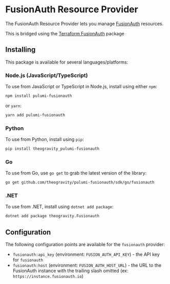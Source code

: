 # FusionAuth Resource Provider

The FusionAuth Resource Provider lets you manage [FusionAuth](http://fusionauth.io/) resources.

This is bridged using the [Terraform FusionAuth](https://github.com/gpsinsight/terraform-provider-fusionauth) package

## Installing

This package is available for several languages/platforms:

### Node.js (JavaScript/TypeScript)

To use from JavaScript or TypeScript in Node.js, install using either `npm`:

```bash
npm install pulumi-fusionauth
```

or `yarn`:

```bash
yarn add pulumi-fusionauth
```

### Python

To use from Python, install using `pip`:

```bash
pip install theogravity_pulumi-fusionauth
```

### Go

To use from Go, use `go get` to grab the latest version of the library:

```bash
go get github.com/theogravity/pulumi-fusionauth/sdk/go/fusionauth
```

### .NET

To use from .NET, install using `dotnet add package`:

```bash
dotnet add package theogravity.Fusionauth
```

## Configuration

The following configuration points are available for the `fusionauth` provider:

- `fusionauth:api_key` (environment: `FUSION_AUTH_API_KEY`) - the API key for `fusionauth`
- `fusionauth:host` (environment: `FUSION_AUTH_HOST_URL`) - the URL to the FusionAuth instance with the trailing slash omitted (ex: `https://instance.fusionauth.io`)
